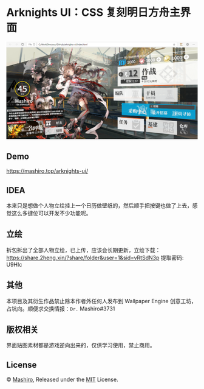 # Arknights UI：CSS 复刻明日方舟主界面
![screenshot](screenshot.png)

## Demo
<https://mashiro.top/arknights-ui/>

## IDEA
本来只是想做个人物立绘挂上一个日历做壁纸的，然后顺手把按键也做了上去，感觉这么多键位可以开发不少功能呢。

## 立绘
拆包拆出了全部人物立绘，已上传，应该会长期更新，立绘下载：<https://share.2heng.xin/?share/folder&user=1&sid=vRtSdN3p> 提取密码: U9HIc

## 其他
本项目及其衍生作品禁止除本作者外任何人发布到 Wallpaper Engine 创意工坊，占坑向。顺便求交换情报：`Dr.` Mashiro#3731

## 版权相关
界面贴图素材都是游戏逆向出来的，仅供学习使用，禁止商用。

## License
© [Mashiro](https://github.com/mashirozx/), Released under the [MIT](https://github.com/mashirozx/arknights-ui/blob/master/LICENSE) License.
